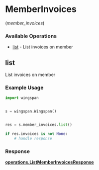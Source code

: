 # MemberInvoices
(*member_invoices*)

### Available Operations

* [list](#list) - List invoices on member

## list

List invoices on member

### Example Usage

```python
import wingspan


s = wingspan.Wingspan()


res = s.member_invoices.list()

if res.invoices is not None:
    # handle response
```


### Response

**[operations.ListMemberInvoicesResponse](../../models/operations/listmemberinvoicesresponse.md)**


